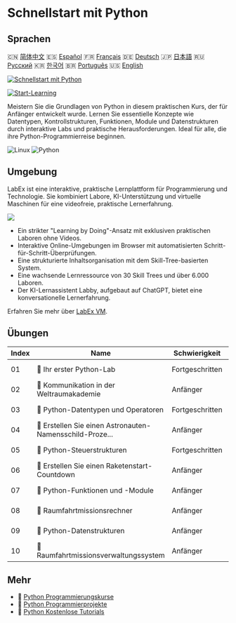 # Schnellstart mit Python

## Sprachen

🇨🇳 [简体中文](README_zh.md) 🇪🇸 [Español](README_es.md) 🇫🇷 [Français](README_fr.md) 🇩🇪 [Deutsch](README_de.md) 🇯🇵 [日本語](README_ja.md) 🇷🇺 [Русский](README_ru.md) 🇰🇷 [한국어](README_ko.md) 🇧🇷 [Português](README_pt.md) 🇺🇸 [English](README.md) 

[![Schnellstart mit Python](https://cover-creator.labex.io/quick-start-with-python.png?lang=de)](https://labex.io/de/courses/quick-start-with-python)

[![Start-Learning](https://img.shields.io/badge/Start-Learning-whitesmoke?style=for-the-badge)](https://labex.io/de/courses/quick-start-with-python)

Meistern Sie die Grundlagen von Python in diesem praktischen Kurs, der für Anfänger entwickelt wurde. Lernen Sie essentielle Konzepte wie Datentypen, Kontrollstrukturen, Funktionen, Module und Datenstrukturen durch interaktive Labs und praktische Herausforderungen. Ideal für alle, die ihre Python-Programmierreise beginnen.

![Linux](https://img.shields.io/badge/Linux-whitesmoke?style=for-the-badge&logo=linux)
![Python](https://img.shields.io/badge/Python-whitesmoke?style=for-the-badge&logo=python)


## Umgebung

LabEx ist eine interaktive, praktische Lernplattform für Programmierung und Technologie. Sie kombiniert Labore, KI-Unterstützung und virtuelle Maschinen für eine videofreie, praktische Lernerfahrung.

![](https://tutorial-screenshot.getvm.io/images/vm-1725247253.png)

- Ein strikter "Learning by Doing"-Ansatz mit exklusiven praktischen Laboren ohne Videos.
- Interaktive Online-Umgebungen im Browser mit automatisierten Schritt-für-Schritt-Überprüfungen.
- Eine strukturierte Inhaltsorganisation mit dem Skill-Tree-basierten System.
- Eine wachsende Lernressource von 30 Skill Trees und über 6.000 Laboren.
- Der KI-Lernassistent Labby, aufgebaut auf ChatGPT, bietet eine konversationelle Lernerfahrung.

Erfahren Sie mehr über [LabEx VM](https://support.labex.io/using-labex/virtual-machine).

## Übungen

|   Index | Name                                                     | Schwierigkeit   | Übung                                                                                                                              |
|---------|----------------------------------------------------------|-----------------|------------------------------------------------------------------------------------------------------------------------------------|
|      01 | 📖 Ihr erster Python-Lab                                 | Fortgeschritten | <a target='_blank' href='https://labex.io/de/tutorials/python-your-first-python-lab-270256'>Labor Starten</a>                      |
|      02 | 🎯 Kommunikation in der Weltraumakademie                 | Anfänger        | <a target='_blank' href='https://labex.io/de/tutorials/python-space-academy-communication-393069'>Challenge Starten</a>            |
|      03 | 📖 Python-Datentypen und Operatoren                      | Fortgeschritten | <a target='_blank' href='https://labex.io/de/tutorials/python-python-data-types-and-operators-393077'>Labor Starten</a>            |
|      04 | 🎯 Erstellen Sie einen Astronauten-Namensschild-Proze... | Anfänger        | <a target='_blank' href='https://labex.io/de/tutorials/python-create-an-astronaut-name-tag-processor-393083'>Challenge Starten</a> |
|      05 | 📖 Python-Steuerstrukturen                               | Fortgeschritten | <a target='_blank' href='https://labex.io/de/tutorials/python-python-control-structures-393123'>Labor Starten</a>                  |
|      06 | 🎯 Erstellen Sie einen Raketenstart-Countdown            | Anfänger        | <a target='_blank' href='https://labex.io/de/tutorials/python-create-a-rocket-launch-countdown-393128'>Challenge Starten</a>       |
|      07 | 📖 Python-Funktionen und -Module                         | Anfänger        | <a target='_blank' href='https://labex.io/de/tutorials/python-python-functions-and-modules-393141'>Labor Starten</a>               |
|      08 | 🎯 Raumfahrtmissionsrechner                              | Anfänger        | <a target='_blank' href='https://labex.io/de/tutorials/python-space-mission-calculator-393156'>Challenge Starten</a>               |
|      09 | 📖 Python-Datenstrukturen                                | Anfänger        | <a target='_blank' href='https://labex.io/de/tutorials/python-python-data-structures-393168'>Labor Starten</a>                     |
|      10 | 🎯 Raumfahrtmissionsverwaltungssystem                    | Anfänger        | <a target='_blank' href='https://labex.io/de/tutorials/python-space-mission-management-system-393176'>Challenge Starten</a>        |

## Mehr

- 🔗 [Python Programmierungskurse](https://github.com/labex-labs/awesome-programming-courses)
- 🔗 [Python Programmierprojekte](https://github.com/labex-labs/awesome-programming-projects)
- 🔗 [Python Kostenlose Tutorials](https://github.com/labex-labs/python-free-tutorials)

